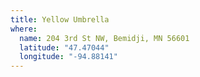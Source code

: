 ```yaml
---
title: Yellow Umbrella
where:
  name: 204 3rd St NW, Bemidji, MN 56601
  latitude: "47.47044"
  longitude: "-94.88141"
---
```

